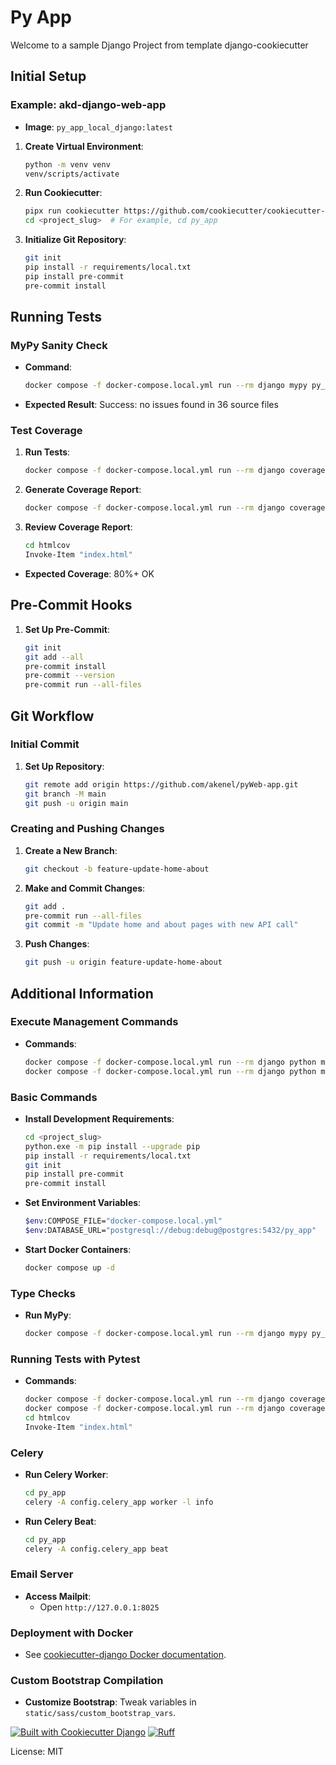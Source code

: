 # Py App

Welcome to a sample Django Project from template django-cookiecutter

## Initial Setup

### Example: akd-django-web-app

- **Image**: `py_app_local_django:latest`

1. **Create Virtual Environment**:

   ```sh
   python -m venv venv
   venv/scripts/activate
   ```

2. **Run Cookiecutter**:

   ```sh
   pipx run cookiecutter https://github.com/cookiecutter/cookiecutter-django.git
   cd <project_slug>  # For example, cd py_app
   ```

3. **Initialize Git Repository**:
   ```sh
   git init
   pip install -r requirements/local.txt
   pip install pre-commit
   pre-commit install
   ```

## Running Tests

### MyPy Sanity Check

- **Command**:
  ```sh
  docker compose -f docker-compose.local.yml run --rm django mypy py_app
  ```
- **Expected Result**: Success: no issues found in 36 source files

### Test Coverage

1. **Run Tests**:

   ```sh
   docker compose -f docker-compose.local.yml run --rm django coverage run -m pytest
   ```

2. **Generate Coverage Report**:

   ```sh
   docker compose -f docker-compose.local.yml run --rm django coverage html
   ```

3. **Review Coverage Report**:
   ```sh
   cd htmlcov
   Invoke-Item "index.html"
   ```

- **Expected Coverage**: 80%+ OK

## Pre-Commit Hooks

1. **Set Up Pre-Commit**:
   ```sh
   git init
   git add --all
   pre-commit install
   pre-commit --version
   pre-commit run --all-files
   ```

## Git Workflow

### Initial Commit

1. **Set Up Repository**:
   ```sh
   git remote add origin https://github.com/akenel/pyWeb-app.git
   git branch -M main
   git push -u origin main
   ```

### Creating and Pushing Changes

1. **Create a New Branch**:

   ```sh
   git checkout -b feature-update-home-about
   ```

2. **Make and Commit Changes**:

   ```sh
   git add .
   pre-commit run --all-files
   git commit -m "Update home and about pages with new API call"
   ```

3. **Push Changes**:
   ```sh
   git push -u origin feature-update-home-about
   ```

## Additional Information

### Execute Management Commands

- **Commands**:
  ```sh
  docker compose -f docker-compose.local.yml run --rm django python manage.py migrate
  docker compose -f docker-compose.local.yml run --rm django python manage.py createsuperuser
  ```

### Basic Commands

- **Install Development Requirements**:

  ```sh
  cd <project_slug>
  python.exe -m pip install --upgrade pip
  pip install -r requirements/local.txt
  git init
  pip install pre-commit
  pre-commit install
  ```

- **Set Environment Variables**:

  ```sh
  $env:COMPOSE_FILE="docker-compose.local.yml"
  $env:DATABASE_URL="postgresql://debug:debug@postgres:5432/py_app"
  ```

- **Start Docker Containers**:
  ```sh
  docker compose up -d
  ```

### Type Checks

- **Run MyPy**:
  ```sh
  docker compose -f docker-compose.local.yml run --rm django mypy py_app
  ```

### Running Tests with Pytest

- **Commands**:
  ```sh
  docker compose -f docker-compose.local.yml run --rm django coverage run -m pytest
  docker compose -f docker-compose.local.yml run --rm django coverage html
  cd htmlcov
  Invoke-Item "index.html"
  ```

### Celery

- **Run Celery Worker**:

  ```sh
  cd py_app
  celery -A config.celery_app worker -l info
  ```

- **Run Celery Beat**:
  ```sh
  cd py_app
  celery -A config.celery_app beat
  ```

### Email Server

- **Access Mailpit**:
  - Open `http://127.0.0.1:8025`

### Deployment with Docker

- See [cookiecutter-django Docker documentation](https://cookiecutter-django.readthedocs.io/en/latest/3-deployment/deployment-with-docker.html).

### Custom Bootstrap Compilation

- **Customize Bootstrap**: Tweak variables in `static/sass/custom_bootstrap_vars`.

[![Built with Cookiecutter Django](https://img.shields.io/badge/built%20with-Cookiecutter%20Django-ff69b4.svg?logo=cookiecutter)](https://github.com/cookiecutter/cookiecutter-django/)
[![Ruff](https://img.shields.io/endpoint?url=https://raw.githubusercontent.com/astral-sh/ruff/main/assets/badge/v2.json)](https://github.com/astral-sh/ruff)

License: MIT
